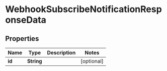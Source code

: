 

# WebhookSubscribeNotificationResponseData


## Properties

| Name | Type | Description | Notes |
|------------ | ------------- | ------------- | -------------|
|**id** | **String** |  |  [optional] |



